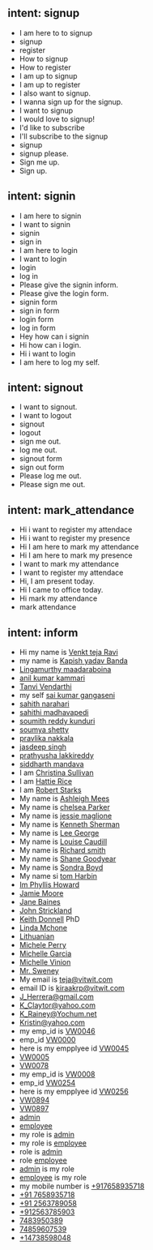 ## intent: signup
- I am here to to signup
- signup
- register
- How to signup
- How to register
- I am up to signup
- I am up to register
- I also want to signup.
- I wanna sign up for the signup.
- I want to signup
- I would love to signup!
- I'd like to subscribe
- I'll subscribe to the signup
- signup
- signup please.
- Sign me up.
- Sign up.

## intent: signin
- I am here to signin
- I want to signin
- signin
- sign in
- I am here to login
- I want to login
- login
- log in
- Please give the signin inform.
- Please give the login form.
- signin form
- sign in form
- login form
- log in form
- Hey how can i signin
- Hi how can i login.
- Hi i want to login
- I am here to log my self.

## intent: signout
- I want to signout.
- I want to logout
- signout
- logout
- sign me out.
- log me out.
- signout form
- sign out form
- Please log me out.
- Please sign me out.

## intent: mark_attendance
- Hi i want to register my attendace
- Hi i want to register my presence
- Hi I am here to mark my attendance
- Hi I am here to mark my presence
- I want to mark my attendance
- I want to register my attendace
- Hi, I am present today.
- Hi I came to office today.
- Hi mark my attendance
- mark attendance

## intent: inform
- Hi my name is [Venkt teja Ravi](name)
- my name is [Kapish yadav Banda](name)
- [Lingamurthy maadaraboina](name)
- [anil kumar kammari](name)
- [Tanvi Vendarthi](name)
- my self [sai kumar gangaseni](name)
- [sahith narahari](name)
- [sahithi madhavapedi](name)
- [soumith reddy kunduri](name)
- [soumya shetty](name)
- [pravlika nakkala](name)
- [jasdeep singh](name)
- [prathyusha lakkireddy](name)
- [siddharth mandava](name)
- I am [Christina Sullivan](name)
- I am [Hattie Rice](name)
- I am [Robert Starks](name)
- My name is [Ashleigh Mees](name)
- My name is [chelsea Parker](name)
- My name is [jessie maglione](name)
- My name is [Kenneth Sherman](name)
- My name is [Lee George](name)
- My name is [Louise Caudill](name)
- My name is [Richard smith](name)
- My name is [Shane Goodyear](name)
- My name is [Sondra Boyd](name)
- My name si [tom Harbin](name)
- [Im Phyllis Howard](name)
- [Jamie Moore](name)
- [Jane Baines](name)
- [John Strickland](name)
- [Keith Donnell](name) PhD
- [Linda Mchone](name)
- [Lithuanian](language)
- [Michele Perry](name)
- [Michelle Garcia](name)
- [Michelle Vinion](name)
- [Mr. Sweney](name)
- My email is [teja@vitwit.com](email)
- email ID is [kiraakrp@vitwit.com](email)
- [J_Herrera@gmail.com](email)
- [K_Claytor@yahoo.com](email)
- [K_Rainey@Yochum.net](email)
- [Kristin@yahoo.com](email)
- my emp_id is [VW0046](emp_id)
- emp_id [VW0000](emp_id)
- here is my empplyee id [VW0045](emp_id)
- [VW0005](emp_id)
- [VW0078](emp_id)
- my emp_id is [VW0008](emp_id)
- emp_id [VW0254](emp_id)
- here is my empplyee id [VW0256](emp_id)
- [VW0894](emp_id)
- [VW0897](emp_id)
- [admin](role)
- [employee](role)
- my role is [admin](role)
- my role is [employee](role)
- role is [admin](role)
- role [employee](role)
- [admin](role) is my role
- [employee](role) is my role
- my mobile number is [+917658935718](mobile)
- [+91 7658935718](mobile)
- [+91 2563789058](mobile)
- [+912563785903](mobile)
- [7483950389](mobile)
- [74859607539](mobile)
- [+14738598048](mobile)
